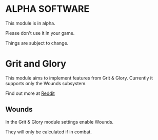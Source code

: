 # ALPHA SOFTWARE

This module is in alpha.

Please don't use it in your game.

Things are subject to change.


# Grit and Glory

This module aims to implement features from Grit & Glory. Currently it supports only the Wounds subsystem.

Find out more at [Reddit](https://www.reddit.com/r/gritandglory5e/comments/empff0/grit_and_glory_v6_100_pages_of_dd_5e_rules_for/)

## Wounds

In the Grit & Glory module settings enable Wounds.

They will only be calculated if in combat.

